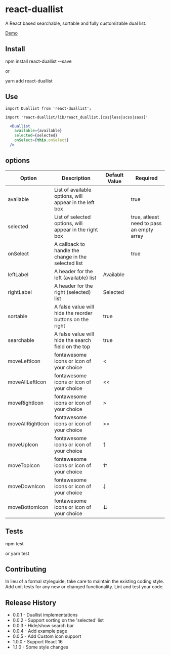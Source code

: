 react-duallist
=========
A React based searchable, sortable and fully customizable dual list.

[Demo](https://rawgit.com/jyotirmaybanerjee/react-duallist/master/example/examples.html)

## Install

  npm install react-duallist --save

  or

  yarn add react-duallist


## Use

  ```
  import Duallist from 'react-duallist';

  import 'react-duallist/lib/react_duallist.[css|less|scss|sass]'
  ```

  ```jsx
    <Duallist
      available={available}
      selected={selected}
      onSelect={this.onSelect}
    />
  ```

## options

| Option  | Description | Default Value | Required |
| ------------- | ------------- | ------------- | ------------- |
| available  | List of available options, will appear in the left box  |    | true  |
| selected  | List of selected options, will appear in the right box  |    | true, atleast need to pass an empty array  |
| onSelect  | A callback to handle the change in the selected list  |    | true  |
| leftLabel  | A header for the left (available) list  | Available  |    |
| rightLabel  | A header for the right (selected) list  | Selected  |    |
| sortable  | A false value will hide the reorder buttons on the right  | true  |    |
| searchable  | A false value will hide the search field on the top  | true  |    |
| moveLeftIcon  | fontawesome icons or icon of your choice  | <  |    |
| moveAllLeftIcon  | fontawesome icons or icon of your choice  | <<  |    |
| moveRightIcon  | fontawesome icons or icon of your choice  | >  |    |
| moveAllRightIcon  | fontawesome icons or icon of your choice  | >>  |    |
| moveUpIcon  | fontawesome icons or icon of your choice  | ￪  |    |
| moveTopIcon  | fontawesome icons or icon of your choice  | ⇈  |    |
| moveDownIcon  | fontawesome icons or icon of your choice  | ￬  |    |
| moveBottomIcon  | fontawesome icons or icon of your choice  | ⇊  |    |


## Tests

  npm test

  or yarn test

## Contributing

In lieu of a formal styleguide, take care to maintain the existing coding style.
Add unit tests for any new or changed functionality. Lint and test your code.

## Release History

* 0.0.1 - Duallist implementations
* 0.0.2 - Support sorting on the 'selected' list
* 0.0.3 - Hide/show search bar
* 0.0.4 - Add example page
* 0.0.5 - Add Custom icon support
* 1.0.0 - Support React 16
* 1.1.0 - Some style changes
